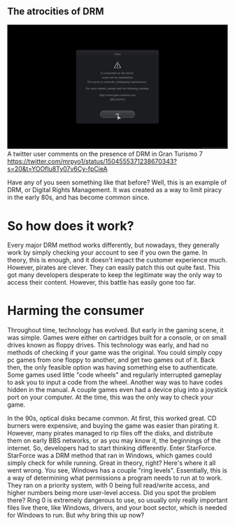## The atrocities of DRM

![DRM in Gran Turismo 7](/assets/granturismodrm.jpg)
A twitter user comments on the presence of DRM in Gran Turismo 7
https://twitter.com/mrpyo1/status/1504555371238670343?s=20&t=YOOflu8Ty07v6Cy-fpCieA

Have any of you seen something like that before? Well, this is an example of DRM, or Digital Rights Management. It was created as a way to limit piracy in the early 80s, and has become common since.

# So how does it work?

Every major DRM method works differently, but nowadays, they generally work by simply checking your account to see if you own the game. In theory, this is enough, and it doesn't impact the customer experience much. However, pirates are clever. They can easily patch this out quite fast. This got many developers desperate to keep the legitimate way the only way to access their content. However, this battle has easily gone too far.

# Harming the consumer

Throughout time, technology has evolved. But early in the gaming scene, it was simple. Games were either on cartridges built for a console, or on small drives known as floppy drives. This technology was early, and had no methods of checking if your game was the original. You could simply copy pc games from one floppy to another, and get two games out of it. Back then, the only feasible option was having something else to authenticate. Some games used little "code wheels" and regularly interrupted gameplay to ask you to input a code from the wheel. Another way was to have codes hidden in the manual. A couple games even had a device plug into a joystick port on your computer. At the time, this was the only way to check your game.

In the 90s, optical disks became common. At first, this worked great. CD burners were expensive, and buying the game was easier than pirating it. However, many pirates managed to rip files off the disks, and distribute them on early BBS networks, or as you may know it, the beginnings of the internet. So, developers had to start thinking differently. Enter StarForce. StarForce was a DRM method that ran in Windows, which games could simply check for while running. Great in theory, right?
Here's where it all went wrong. You see, Windows has a couple "ring levels". Essentially, this is a way of determining what permissions a program needs to run at to work. They ran on a priority system, with 0 being full read/write access, and higher numbers being more user-level access. Did you spot the problem there? Ring 0 is extremely dangerous to use, so usually only really important files live there, like Windows, drivers, and your boot sector, which is needed for Windows to run. But why bring this up now?


